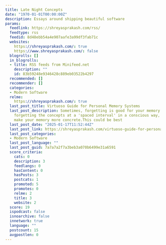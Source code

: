 ```yaml
---
title: Late Night Concepts
date: "1970-01-01T00:00:00Z"
description: Essays around shipping beautiful software
params:
  feedlink: https://shreyasprakash.com/rss/
  feedtype: rss
  feedid: 8d48ebb54a4e907aafe3a99df3fab71c
  websites:
    https://shreyasprakash.com/: true
    https://www.shreyasprakash.com/: false
  blogrolls: []
  in_blogrolls:
  - title: RSS feeds from Minifeed.net
    description: ""
    id: 83b59248e9346428c889eb03522b4297
  recommended: []
  recommender: []
  categories:
  - Modern Software
  relme:
    https://shreyasprakash.com/: true
  last_post_title: Virtuoso Guide for Personal Memory Systems
  last_post_description: Sometimes, forgetting is good for your memory. If you are
    forgetting the concepts at a 'spaced interval' in a conscious way, you might actually
    make your memory more concrete.This could be best
  last_post_date: "2025-01-17T11:52:44Z"
  last_post_link: https://shreyasprakash.com/virtuoso-guide-for-personal-memory-systems/
  last_post_categories:
  - Modern Software
  last_post_language: ""
  last_post_guid: 7a7a7a2f7a3beb3a070b6499e31a6591
  score_criteria:
    cats: 0
    description: 3
    feedlangs: 0
    hasContent: 0
    hasPosts: 3
    postcats: 1
    promoted: 5
    promotes: 0
    relme: 2
    title: 3
    website: 2
  score: 19
  ispodcast: false
  isnoarchive: false
  innetwork: true
  language: ""
  postcount: 15
  avgpostlen: 0
---
```

